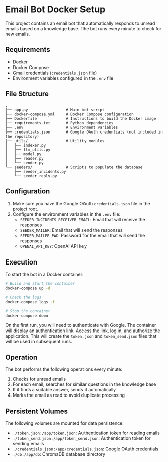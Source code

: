 # Email Bot Docker Setup

This project contains an email bot that automatically responds to unread emails based on a knowledge base. The bot runs every minute to check for new emails.

## Requirements

- Docker
- Docker Compose
- Gmail credentials (`credentials.json` file)
- Environment variables configured in the `.env` file

## File Structure

```
.
├── app.py                 # Main bot script
├── docker-compose.yml     # Docker Compose configuration
├── Dockerfile             # Instructions to build the Docker image
├── requirements.txt       # Python dependencies
├── .env                   # Environment variables
├── credentials.json       # Google OAuth credentials (not included in the repository)
├── utils/                 # Utility modules
│   ├── indexer.py
│   ├── llm_utils.py
│   ├── model.py
│   ├── reader.py
│   └── sender.py
└── seeders/               # Scripts to populate the database
    ├── seeder_incidents.py
    └── seeder_reply.py
```

## Configuration

1. Make sure you have the Google OAuth `credentials.json` file in the project root.
2. Configure the environment variables in the `.env` file:
   - `SEEDER_INCIDENTS_RECEIVER_EMAIL`: Email that will receive the responses
   - `SEEDER_MAILER`: Email that will send the responses
   - `SEEDER_MAILER_PWD`: Password for the email that will send the responses
   - `OPENAI_API_KEY`: OpenAI API key

## Execution

To start the bot in a Docker container:

```bash
# Build and start the container
docker-compose up -d

# Check the logs
docker-compose logs -f

# Stop the container
docker-compose down
```

On the first run, you will need to authenticate with Google. The container will display an authentication link. Access the link, log in, and authorize the application. This will create the `token.json` and `token_send.json` files that will be used in subsequent runs.

## Operation

The bot performs the following operations every minute:

1. Checks for unread emails
2. For each email, searches for similar questions in the knowledge base
3. If it finds a suitable answer, sends it automatically
4. Marks the email as read to avoid duplicate processing

## Persistent Volumes

The following volumes are mounted for data persistence:

- `./token.json:/app/token.json`: Authentication token for reading emails
- `./token_send.json:/app/token_send.json`: Authentication token for sending emails
- `./credentials.json:/app/credentials.json`: Google OAuth credentials
- `./db:/app/db`: ChromaDB database directory
